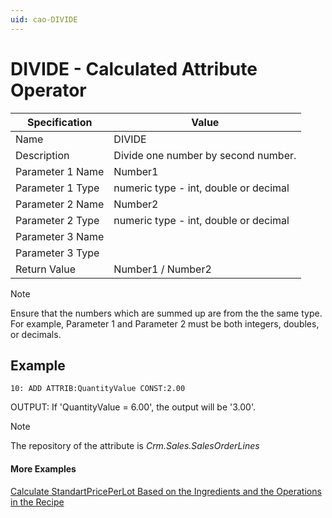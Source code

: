 ```yaml
---
uid: cao-DIVIDE
---
```

# DIVIDE - Calculated Attribute Operator

| Specification | Value |
| ---- | ----- |
| Name | DIVIDE |
| Description | Divide one number by second number. |
| Parameter 1 Name | Number1 |
| Parameter 1 Type | numeric type - int, double or decimal |
| Parameter 2 Name | Number2 |
| Parameter 2 Type | numeric type - int, double or decimal |
| Parameter 3 Name |
| Parameter 3 Type |
| Return Value | Number1 / Number2 |

> [!NOTE]
> Ensure that the numbers which are summed up are from the the same type. For example, Parameter 1 and Parameter 2 must be both integers, doubles, or decimals.

## Example

```
10: ADD ATTRIB:QuantityValue CONST:2.00                
```
OUTPUT: If 'QuantityValue = 6.00', the output will be '3.00'.

> [!NOTE]
> The repository of the attribute is *Crm.Sales.SalesOrderLines*


#### More Examples
[Calculate StandartPricePerLot Based on the Ingredients and the Operations in the Recipe](../examples/CalculateStandartPricePerLotBasedOnTheIngredientsAndTheOperationsInTheRecipe.md)
